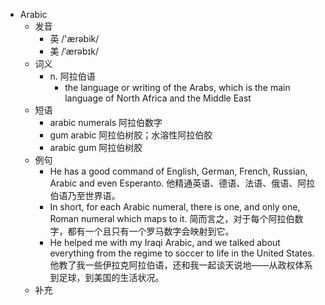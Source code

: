 - Arabic
  - 发音
    - 英 /'ærəbik/
    - 美 /ˈærəbɪk/
  - 词义
    - n. 阿拉伯语
      - the language or writing of the Arabs, which is the main language of North Africa and the Middle East
  - 短语
    - arabic numerals 阿拉伯数字
    - gum arabic 阿拉伯树胶；水溶性阿拉伯胶
    - arabic gum 阿拉伯树胶
  - 例句
    - He has a good command of English, German, French, Russian, Arabic and even Esperanto. 他精通英语、德语、法语、俄语、阿拉伯语乃至世界语。
    - In short, for each Arabic numeral, there is one, and only one, Roman numeral which maps to it. 简而言之，对于每个阿拉伯数字，都有一个且只有一个罗马数字会映射到它。
    - He helped me with my Iraqi Arabic, and we talked about everything from the regime to soccer to life in the United States. 他教了我一些伊拉克阿拉伯语，还和我一起谈天说地——从政权体系到足球，到美国的生活状况。
  - 补充